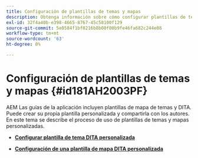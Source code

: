 ```yaml
---
title: Configuración de plantillas de temas y mapas
description: Obtenga información sobre cómo configurar plantillas de temas y asignaciones
exl-id: 32f4a40b-e398-4665-8767-45c58100f129
source-git-commit: 5e0584f1bf0216b8b00f00b9fe46fa682c244e08
workflow-type: tm+mt
source-wordcount: '63'
ht-degree: 0%

---
```


# Configuración de plantillas de temas y mapas {#id181AH2003PF}

AEM Las guías de la aplicación incluyen plantillas de mapa de temas y DITA. Puede crear su propia plantilla personalizada y compartirla con los autores. En este tema se describe el proceso de uso de plantillas de temas y mapas personalizadas.

- **[Configurar plantilla de tema DITA personalizada](conf-template-tags-custom-dita-topic-template.md)**

- **[Configuración de una plantilla de mapa DITA personalizada](conf-template-tags-custom-dita-map-templates.md)**

